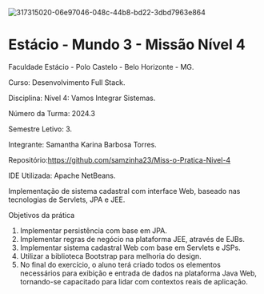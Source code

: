 ![317315020-06e97046-048c-44b8-bd22-3dbd7963e864](https://github.com/user-attachments/assets/6e5187c2-2e23-4c17-bb47-f790958b7d84)


<h1>Estácio - Mundo 3 - Missão Nível 4</h1>



Faculdade Estácio - Polo Castelo - Belo Horizonte - MG.
 
Curso: Desenvolvimento Full Stack.
 
Disciplina: Nível 4: Vamos Integrar Sistemas.
 
Número da Turma: 2024.3
 
Semestre Letivo: 3.

Integrante: Samantha Karina Barbosa Torres.

Repositório:https://github.com/samzinha23/Miss-o-Pratica-Nivel-4

IDE Utilizada: Apache NetBeans.

Implementação de sistema cadastral com interface Web, baseado nas tecnologias de Servlets, JPA e JEE.

Objetivos da prática
1.	Implementar persistência com base em JPA.
2.	Implementar regras de negócio na plataforma JEE, através de EJBs.
3.	Implementar sistema cadastral Web com base em Servlets e JSPs.
4.	Utilizar a biblioteca Bootstrap para melhoria do design.
5.	No final do exercício, o aluno terá criado todos os elementos necessários para exibição e entrada de dados na plataforma Java Web, tornando-se capacitado para lidar com contextos reais de aplicação.

